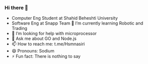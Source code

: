 ### Hi there 👋




  
 - Computer Eng Student at Shahid Beheshti University
 - Software Eng at Snapp Team
 🌱 I’m currently learning Robotic and Trading
- 🤔 I’m looking for help with microprocessor
- 💬 Ask me about GO and Node.js
- 📫 How to reach me: t.me/Hsmnasiri
- 😄 Pronouns: Sodium
- ⚡ Fun fact: There is nothing to say

